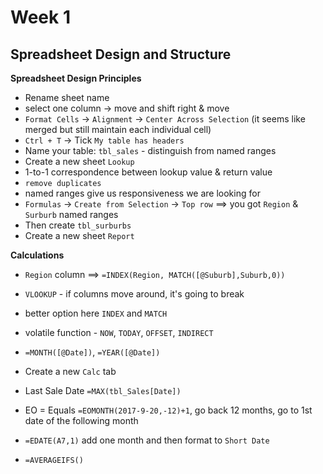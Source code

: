 # Week 1
## Spreadsheet Design and Structure

**Spreadsheet Design Principles**
* Rename sheet name
* select one column -> move and shift right & move
* `Format Cells` -> `Alignment` -> `Center Across Selection` (it seems like merged but still maintain each individual cell)
* `Ctrl + T` -> Tick `My table has headers`
* Name your table: `tbl_sales` - distinguish from named ranges
* Create a new sheet `Lookup`
* 1-to-1 correspondence between lookup value & return value
* `remove duplicates`
* named ranges give us responsiveness we are looking for
* `Formulas` -> `Create from Selection` -> `Top row` ==> you got `Region` & `Surburb` named ranges
* Then create `tbl_surburbs`
* Create a new sheet `Report`

**Calculations**
* `Region` column ==> `=INDEX(Region, MATCH([@Suburb],Suburb,0))`
* `VLOOKUP` - if columns move around, it's going to break
* better option here `INDEX` and `MATCH`
* volatile function - `NOW`, `TODAY`, `OFFSET`, `INDIRECT`
* `=MONTH([@Date])`, `=YEAR([@Date])`

* Create a new `Calc` tab
* Last Sale Date `=MAX(tbl_Sales[Date])`
* EO = Equals `=EOMONTH(2017-9-20,-12)+1`, go back 12 months, go to 1st date of the following month
* `=EDATE(A7,1)` add one month and then format to `Short Date`
* `=AVERAGEIFS()`

